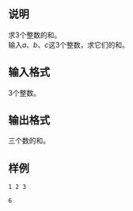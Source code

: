 <h2>说明</h2>

求$3$个整数的和。<br />
输入$a$、$b$、$c$这$3$个整数，求它们的和。
<h2>输入格式</h2>

$3$个整数。

<h2>输出格式</h2>

三个数的和。

<h2>样例</h2>
<pre><code class="language-input1">1 2 3</code></pre><pre><code class="language-output1">6</code></pre>
